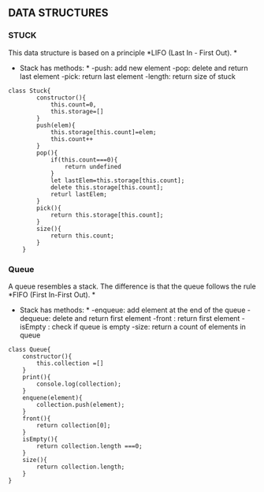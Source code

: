 ## DATA STRUCTURES 

### STUCK

This data structure is based on a principle *LIFO (Last In - First Out). *
* Stack has methods:  *
-push: add new element
-pop: delete and return last element
-pick: return last element
-length: return size of stuck

``` 
class Stuck{
        constructor(){
            this.count=0,
            this.storage=[]
        }
        push(elem){
            this.storage[this.count]=elem;
            this.count++
        }
        pop(){
            if(this.count===0){
                return undefined
            }
            let lastElem=this.storage[this.count];
            delete this.storage[this.count];
            returl lastElem;
        }
        pick(){
            return this.storage[this.count];
        }
        size(){
            return this.count;
        }
    }
```

### Queue

A queue resembles a stack. The difference is that the queue follows the rule *FIFO (First In-First Out). *
* Stack has methods: *
-enqueue: add element at the end of the queue
-dequeue: delete and return first element 
-front : return first element
-isEmpty : check if queue is empty
-size: return a count of elements in queue

``` 
class Queue{
    constructor(){
        this.collection =[]
    }
    print(){
        console.log(collection);
    }
    enquene(element){
        collection.push(element);
    }
    front(){
        return collection[0];
    }
    isEmpty(){
        return collection.length ===0;
    }
    size(){
        return collection.length;
    }
}
```

###